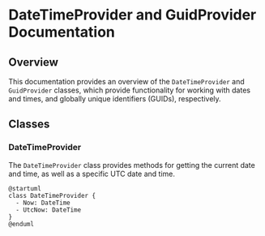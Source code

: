 # DateTimeProvider and GuidProvider Documentation

## Overview

This documentation provides an overview of the `DateTimeProvider` and `GuidProvider` classes, which provide functionality for working with dates and times, and globally unique identifiers (GUIDs), respectively.

## Classes

### DateTimeProvider

The `DateTimeProvider` class provides methods for getting the current date and time, as well as a specific UTC date and time.

```plantuml
@startuml
class DateTimeProvider {
  - Now: DateTime
  - UtcNow: DateTime
}
@enduml
```